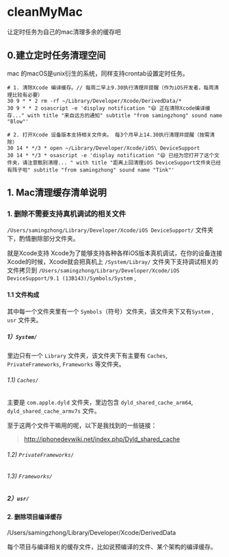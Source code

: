 # cleanMyMac
让定时任务为自己的mac清理多余的缓存吧



## 0.建立定时任务清理空间

mac 的macOS是unix衍生的系统，同样支持crontab设置定时任务。

```shell
# 1. 清除Xcode 编译缓存。// 每周二早上9.30执行清理并提醒（作为iOS开发者，每周清理比较有必要）
30 9 * * 2 rm -rf ~/Library/Developer/Xcode/DerivedData/*
30 9 * * 2 osascript -e 'display notification "😄 正在清除Xcode编译缓存..." with title "来自远方的通知" subtitle "from samingzhong" sound name "Blow"'   

# 2. 打开Xcode 设备版本支持相关文件夹。 每3个月早上14.30执行清理并提醒（按需清除）
30 14 * */3 * open ~/Library/Developer/Xcode/iOS\ DeviceSupport
30 14 * */3 * osascript -e 'display notification "😄 已经为您打开了这个文件夹，请注意甄别清理... " with title "距离上回清理iOS DeviceSupport文件夹已经有阵子啦" subtitle "from samingzhong" sound name "Tink"'
```



## 1. Mac清理缓存清单说明

### 1. 删除不需要支持真机调试的相关文件

`/Users/samingzhong/Library/Developer/Xcode/iOS DeviceSupport/` 文件夹下，酌情删除部分文件夹。

就是Xcode支持 Xcode为了能够支持各种各样iOS版本真机调试，在你的设备连接Xcode的时候，Xcode就会把真机上 `/System/Libray/` 文件夹下支持调试相关的文件拷贝到 `/Users/samingzhong/Library/Developer/Xcode/iOS DeviceSupport/9.1 (13B143)/Symbols/System` ,

#### 1.1 文件构成

其中每一个文件夹里有一个 `Symbols`（符号）文件夹，该文件夹下又有`System` , `usr` 文件夹。

##### 1）`System/` 

里边只有一个 `Library` 文件夹，该文件夹下有主要有 `Caches`, `PrivateFrameworks`, `Frameworks` 等文件夹。

###### 1.1) `Caches/`

主要是 `com.apple.dyld` 文件夹，里边包含 `dyld_shared_cache_arm64`, `dyld_shared_cache_armv7s` 文件。

至于这两个文件干嘛用的呢，以下是我找到的一些链接：

> http://iphonedevwiki.net/index.php/Dyld_shared_cache
>
> 

###### 1.2) `PrivateFrameworks/`

###### 1.3) `Frameworks/`

##### 2）`usr/` 

#### 2. 删除项目编译缓存

/Users/samingzhong/Library/Developer/Xcode/DerivedData

每个项目与编译相关的缓存文件，比如说预编译的文件、某个架构的编译缓存。





### 